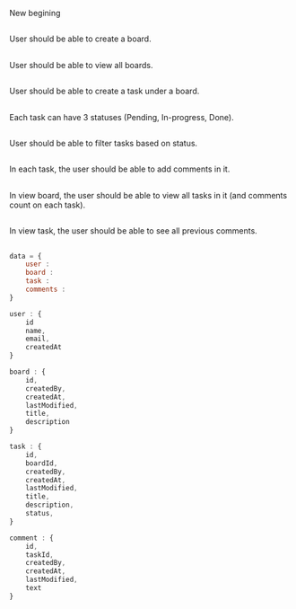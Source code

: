 New begining
##
User should be able to create a board.
##
User should be able to view all boards.
##
User should be able to create a task under a board.
##
Each task can have 3 statuses (Pending, In-progress, Done). 
##
User should be able to filter tasks based on status.
##
In each task, the user should be able to add comments in it. 
##
In view board, the user should be able to view all tasks in it (and comments count on each 
task).
##
In view task, the user should be able to see all previous comments. 
##

```javascript
data = {
	user :
	board :
	task :
	comments :
}

user : {
	id
	name,
	email,
	createdAt
}

board : {
	id,
	createdBy,
	createdAt,
	lastModified,
	title,
	description
}

task : {
	id,
	boardId,
	createdBy,
	createdAt,
	lastModified,
	title,
	description,
	status,
}

comment : {
	id,
	taskId,
	createdBy,
	createdAt,
	lastModified,
	text
}
```
